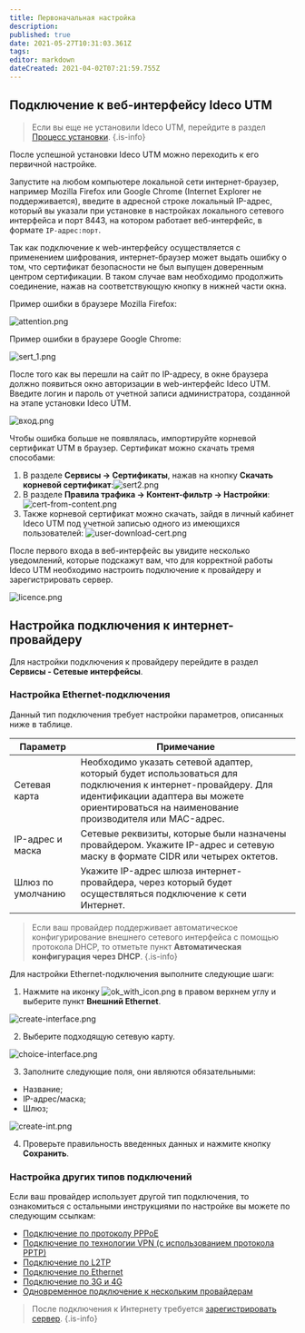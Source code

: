 ```yaml
---
title: Первоначальная настройка
description: 
published: true
date: 2021-05-27T10:31:03.361Z
tags: 
editor: markdown
dateCreated: 2021-04-02T07:21:59.755Z
---
```


## Подключение к веб-интерфейсу Ideco UTM 

> Если вы еще не установили Ideco UTM, перейдите в раздел [Процесс установки](/Установка/Процесс-установки).
{.is-info}

После успешной установки Ideco UTM можно переходить к его первичной настройке.

Запустите на любом компьютере локальной сети интернет-браузер, например Mozilla Firefox или Google Chrome (Internet Explorer не поддерживается), введите в адресной строке локальный IP-адрес, который вы указали при установке в настройках локального сетевого интерфейса и порт 8443, на котором работает веб-интерфейс, в формате `IP-адрес:порт`.

Так как подключение к web-интерфейсу осуществляется с применением шифрования, интернет-браузер может выдать ошибку о том, что сертификат безопасности не был выпущен доверенным центром сертификации. В таком случае вам необходимо продолжить соединение, нажав на соответствующую кнопку в нижней части окна. 

Пример ошибки в браузере Mozilla Firefox:

![attention.png](/attention.png)

Пример ошибки в браузере Google Chrome:

![sert_1.png](/sert_1.png)


После того как вы перешли на сайт по IP-адресу, в окне браузера должно появиться окно авторизации в web-интерфейс Ideco UTM. Введите логин и пароль от учетной записи администратора, созданной на этапе установки Ideco UTM.

![вход.png](/вход.png)

Чтобы ошибка больше не появлялась, импортируйте корневой сертификат UTM в браузер. Сертификат можно скачать тремя способами:
1. В разделе **Сервисы -> Сертификаты**, нажав на кнопку **Скачать корневой сертификат**:![sert2.png](/sert2.png)
2. В разделе **Правила трафика -> Контент-фильтр -> Настройки**:
![cert-from-content.png](/cert-from-content.png)
3. Также корневой сертификат можно скачать, зайдя в личный кабинет Ideco UTM под учетной записью одного из имеющихся пользователей:
![user-download-cert.png](/user-download-cert.png)

После первого входа в веб-интерфейс вы увидите несколько уведомлений, которые подскажут вам, что для корректной работы Ideco UTM необходимо настроить подключение к провайдеру и зарегистрировать сервер.

![licence.png](/licence.png)

## Настройка подключения к интернет-провайдеру
Для настройки подключения к провайдеру перейдите в раздел **Сервисы - Сетевые интерфейсы**.

###  Настройка **Ethernet-подключения**
Данный тип подключения требует настройки параметров, описанных ниже в таблице.

| Параметр          | Примечание                                                                                                                                                                                                                                                                     |
|-------------------|-------------------------------------------------------------------------------------------------------------------------------------------------------------------------------------------------------------------------------------------------------------------------------------|
| Сетевая карта     | Необходимо указать сетевой адаптер, который будет использоваться для  подключения к интернет-провайдеру. Для идентификации адаптера вы можете  ориентироваться на наименование производителя или MAC-адрес. |
| IP-адрес и маска  | Сетевые  реквизиты, которые были назначены провайдером. Укажите IP-адрес и сетевую маску в формате CIDR или четырех  октетов.                                                                                                                                                       |
| Шлюз по умолчанию | Укажите IP-адрес шлюза интернет-провайдера, через который будет осуществляться подключение к сети Интернет.                                                                                                                                                                         |

> Если ваш провайдер поддерживает автоматическое конфигурирование внешнего сетевого интерфейса с помощью протокола DHCP, то отметьте пункт **Автоматическая конфигурация через DHCP**.
{.is-info}


Для настройки Ethernet-подключения выполните следующие шаги:
1. Нажмите на иконку ![ok_with_icon.png](/ok_with_icon.png) в правом верхнем углу и выберите пункт **Внешний Ethernet**.

![create-interface.png](/create-interface.png)

2. Выберите подходящую сетевую карту.

![choice-interface.png](/choice-interface.png)

3. Заполните следующие поля, они являются обязательными:

- Название;
- IP-адрес/маска;
- Шлюз;

![create-int.png](/create-int.png)

4. Проверьте правильность введенных данных и нажмите кнопку **Сохранить**.

### Настройка других типов подключений
Если ваш провайдер использует другой тип подключения, то ознакомиться с остальными инструкциями по настройке вы можете по следующим ссылкам: 
- [Подключение по протоколу PPPoE ](/Настройка/Подключение-к-провайдеру/Подключение-по-PPPoE) 
- [Подключение по технологии VPN (с использованием протокола PPTP)](/Настройка/Подключение-к-провайдеру/Подключение-по-PPTP) 
- [Подключение по L2TP](/Настройка/Подключение-к-провайдеру/Подключение-по-L2TP)
- [Подключение по Ethernet](/Настройка/Подключение-к-провайдеру/Подключение-по-Ethernet)
- [Подключение по 3G и 4G](/Настройка/Подключение-к-провайдеру/Подключение-по-3G-и-4G)
- [Одновременное подключение к нескольким провайдерам](/Настройка/Подключение-к-провайдеру/Одновременное-подключение-к-нескольким-провайдерам)

> После подключения к Интернету требуется [зарегистрировать сервер](/Обслуживание/Регистрация-сервера).
{.is-info}
